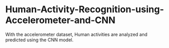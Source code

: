 # Human-Activity-Recognition-using-Accelerometer-and-CNN
With the accelerometer dataset, Human activities are analyzed and predicted using the CNN model.
